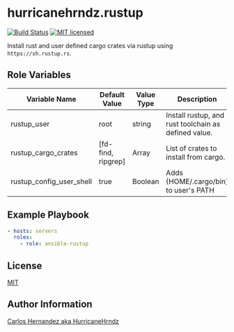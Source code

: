 # hurricanehrndz.rustup

[![Build Status](https://img.shields.io/travis/hurricanehrndz/ansible-rustups/master.svg?style=for-the-badge&logo=travis)](https://travis-ci.org/hurricanehrndz/ansible-rustup)
[![MIT licensed](https://img.shields.io/badge/license-MIT-blue.svg?style=for-the-badge)](https://raw.githubusercontent.com/hurricanehrndz/ansible-rustup/master/LICENSE)

Install rust and user defined cargo crates via rustup using `https://sh.rustup.rs`.

## Role Variables

|Variable Name           |Default Value     |Value Type |Description                                         |
|---                     |---               |---        |---                                                 |
|rustup_user             |root              |string     |Install rustup, and rust toolchain as defined value.|
|rustup_cargo_crates     |[fd-find, ripgrep]|Array      |List of crates to install from cargo.               |
|rustup_config_user_shell|true              |Boolean    |Adds {HOME/.cargo/bin} to user's PATH               |

## Example Playbook

```yaml
- hosts: servers
  roles:
    - role: ansible-rustup
```

## License

[MIT](LICENSE)

## Author Information

[Carlos Hernandez aka HurricaneHrndz](https://github.com/hurricanehrndz)
